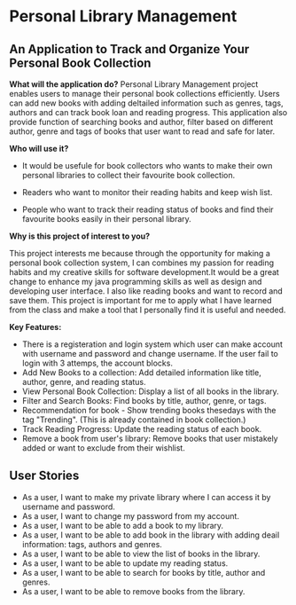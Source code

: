 # Personal Library Management 

## An Application to Track and Organize Your Personal Book Collection

**What will the application do?**
Personal Library Management project enables users to manage their personal book collections efficiently. Users can add new books with adding deltailed information such as genres, tags, authors and can track book loan and reading progress. This application also provide function of searching books and author, filter based on different author, genre and tags of books that user want to read and safe for later.   

**Who will use it?**
- It would be usefule for book collectors who wants to make their own personal libraries to collect their favourite book collection. 

- Readers who want to monitor their reading habits and keep wish list. 

- People who want to track their reading status of books and find their favourite books easily in their personal library. 

**Why is this project of interest to you?**

This project interests me because through the opportunity for making a personal book collection system, I can combines my passion for reading habits and my creative skills for software development.It would be a great change to enhance my java programming skills as well as design and developing user interface.  I also like reading books and want to record and save them. This project is important for me to apply what I have learned from the class and make a tool that I personally find it is useful and needed.


**Key Features:**
- There is a registeration and login system which user can make account with username and password and change username. If the user fail to login with 3 attemps, the account blocks. 
- Add New Books to a collection: Add detailed information like title, author, genre, and reading status.
- View Personal Book Collection: Display a list of all books in the library.
- Filter and Search Books: Find books by title, author, genre, or tags.
- Recommendation for book - Show trending books thesedays with the tag "Trending". (This is already contained in book collection.) 
- Track Reading Progress: Update the reading status of each book.
- Remove a book from user's library: Remove books that user mistakely added or want to exclude from their wishlist.  



## User Stories
- As a user, I want to make my private library where I can access it by username and password. 
- As a user, I want to change my password from my account. 
- As a user, I want to be able to add a book to my library.
- As a user, I want to be able to add book in the library with adding deail information: tags, authors and genres. 
- As a user, I want to be able to view the list of books in the library.
- As a user, I want to be able to update my reading status. 
- As a user, I want to be able to search for books by title, author and genres. 
- As a user, I want to be able to remove books from the library. 